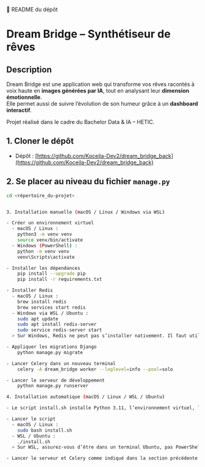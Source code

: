 📘 README du dépôt
# Dream Bridge – Synthétiseur de rêves

## Description
Dream Bridge est une application web qui transforme vos rêves racontés à voix haute en **images générées par IA**, tout en analysant leur **dimension émotionnelle**.  
Elle permet aussi de suivre l’évolution de son humeur grâce à un **dashboard interactif**.

Projet réalisé dans le cadre du Bachelor Data & IA – HETIC.


## 1. Cloner le dépôt
- Dépôt : [https://github.com/Koceila-Dev2/dream_bridge_back](https://github.com/Koceila-Dev2/dream_bridge_back)

## 2. Se placer au niveau du fichier `manage.py`
```bash
cd <répertoire_du-projet>


3. Installation manuelle (macOS / Linux / Windows via WSL)

- Créer un environnement virtuel
  - macOS / Linux :
    python3 -m venv venv
    source venv/bin/activate
  - Windows (PowerShell) :
    python -m venv venv
    venv\Scripts\activate

- Installer les dépendances
    pip install --upgrade pip
    pip install -r requirements.txt

- Installer Redis
  - macOS / Linux :
    brew install redis
    brew services start redis
  - Windows via WSL / Ubuntu :
    sudo apt update
    sudo apt install redis-server
    sudo service redis-server start
  > Sur Windows, Redis ne peut pas s’installer nativement. Il faut utiliser WSL / Ubuntu.

- Appliquer les migrations Django
    python manage.py migrate

- Lancer Celery dans un nouveau terminal
    celery -A dream_bridge worker --loglevel=info --pool=solo

- Lancer le serveur de développement
    python manage.py runserver

4. Installation automatique (macOS / Linux / WSL / Ubuntu)

- Le script install.sh installe Python 3.11, l’environnement virtuel, les dépendances et Redis automatiquement.

- Lancer le script
  - macOS / Linux :
    sudo bash install.sh
  - WSL / Ubuntu :
    ./install.sh
  > Sur WSL, assurez-vous d’être dans un terminal Ubuntu, pas PowerShell.

- Lancer le serveur et Celery comme indiqué dans la section précédente
